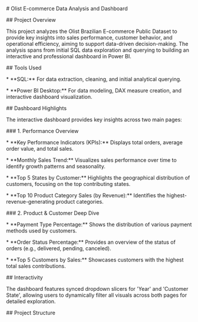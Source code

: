 \# Olist E-commerce Data Analysis and Dashboard



\## Project Overview



This project analyzes the Olist Brazilian E-commerce Public Dataset to provide key insights into sales performance, customer behavior, and operational efficiency, aiming to support data-driven decision-making. The analysis spans from initial SQL data exploration and querying to building an interactive and professional dashboard in Power BI.



\## Tools Used



\* \*\*SQL:\*\* For data extraction, cleaning, and initial analytical querying.

\* \*\*Power BI Desktop:\*\* For data modeling, DAX measure creation, and interactive dashboard visualization.



\## Dashboard Highlights



The interactive dashboard provides key insights across two main pages:



\### 1. Performance Overview

\* \*\*Key Performance Indicators (KPIs):\*\* Displays total orders, average order value, and total sales.

\* \*\*Monthly Sales Trend:\*\* Visualizes sales performance over time to identify growth patterns and seasonality.

\* \*\*Top 5 States by Customer:\*\* Highlights the geographical distribution of customers, focusing on the top contributing states.

\* \*\*Top 10 Product Category Sales (by Revenue):\*\* Identifies the highest-revenue-generating product categories.



\### 2. Product \& Customer Deep Dive

\* \*\*Payment Type Percentage:\*\* Shows the distribution of various payment methods used by customers.

\* \*\*Order Status Percentage:\*\* Provides an overview of the status of orders (e.g., delivered, pending, canceled).

\* \*\*Top 5 Customers by Sales:\*\* Showcases customers with the highest total sales contributions.



\## Interactivity



The dashboard features synced dropdown slicers for 'Year' and 'Customer State', allowing users to dynamically filter all visuals across both pages for detailed exploration.



\## Project Structure

